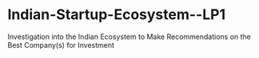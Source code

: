 # Indian-Startup-Ecosystem--LP1
Investigation into the Indian Ecosystem to Make Recommendations on the Best Company(s) for Investment 

